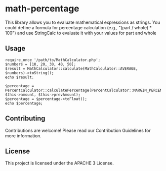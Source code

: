 # math-percentage
This library allows you to evaluate mathematical expressions as strings. You could define a formula for percentage calculation (e.g., "(part / whole) * 100") and use StringCalc to evaluate it with your values for part and whole

## Usage
```
require_once '/path/to/MathCalculator.php';
$numbers = [10, 20, 30, 40, 50];
$result = MathCalculator::calculate(MathCalculator::AVERAGE, $numbers)->toString();
echo $result;

$percentage = PercentCalculator::calculatePercentage(PercentCalculator::MARGIN_PERCENTAGE, $this->amount, $this->prevAmount);
$percentage = $percentage->toFloat();
echo $percentage;
```

## Contributing
Contributions are welcome! Please read our Contribution Guidelines for more information.

## License
This project is licensed under the APACHE 3 License.